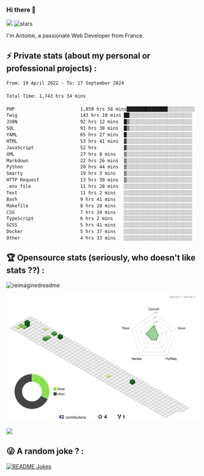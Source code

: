 ### Hi there 👋

![](https://komarev.com/ghpvc/?username=niotna)
<img src="https://img.shields.io/github/stars/niotna?label=Stars" alt="stars">

I'm Antoine, a passionate Web Developer from France.

## :zap: Private stats (about my personal or professional projects) : 

<!--START_SECTION:waka-->

```txt
From: 19 April 2022 - To: 17 September 2024

Total Time: 1,743 hrs 34 mins

PHP                        1,050 hrs 58 mins███████████████░░░░░░░░░░   60.28 %
Twig                       143 hrs 10 mins ██░░░░░░░░░░░░░░░░░░░░░░░   08.21 %
JSON                       92 hrs 12 mins  █▒░░░░░░░░░░░░░░░░░░░░░░░   05.29 %
SQL                        91 hrs 38 mins  █▒░░░░░░░░░░░░░░░░░░░░░░░   05.26 %
YAML                       65 hrs 27 mins  █░░░░░░░░░░░░░░░░░░░░░░░░   03.75 %
HTML                       53 hrs 41 mins  ▓░░░░░░░░░░░░░░░░░░░░░░░░   03.08 %
JavaScript                 52 hrs          ▓░░░░░░░░░░░░░░░░░░░░░░░░   02.98 %
XML                        27 hrs 8 mins   ▒░░░░░░░░░░░░░░░░░░░░░░░░   01.56 %
Markdown                   22 hrs 26 mins  ▒░░░░░░░░░░░░░░░░░░░░░░░░   01.29 %
Python                     20 hrs 44 mins  ▒░░░░░░░░░░░░░░░░░░░░░░░░   01.19 %
Smarty                     19 hrs 3 mins   ▒░░░░░░░░░░░░░░░░░░░░░░░░   01.09 %
HTTP Request               13 hrs 39 mins  ▒░░░░░░░░░░░░░░░░░░░░░░░░   00.78 %
.env file                  11 hrs 28 mins  ░░░░░░░░░░░░░░░░░░░░░░░░░   00.66 %
Text                       11 hrs 2 mins   ░░░░░░░░░░░░░░░░░░░░░░░░░   00.63 %
Bash                       9 hrs 41 mins   ░░░░░░░░░░░░░░░░░░░░░░░░░   00.56 %
Makefile                   8 hrs 28 mins   ░░░░░░░░░░░░░░░░░░░░░░░░░   00.49 %
CSS                        7 hrs 34 mins   ░░░░░░░░░░░░░░░░░░░░░░░░░   00.43 %
TypeScript                 6 hrs 2 mins    ░░░░░░░░░░░░░░░░░░░░░░░░░   00.35 %
SCSS                       5 hrs 41 mins   ░░░░░░░░░░░░░░░░░░░░░░░░░   00.33 %
Docker                     5 hrs 37 mins   ░░░░░░░░░░░░░░░░░░░░░░░░░   00.32 %
Other                      4 hrs 33 mins   ░░░░░░░░░░░░░░░░░░░░░░░░░   00.26 %
```

<!--END_SECTION:waka-->

## :trophy: Opensource stats (seriously, who doesn't like stats ??) : 

<!---
[![Top Langs](https://github-readme-stats.vercel.app/api/top-langs/?username=niotna)](https://github.com/anuraghazra/github-readme-stats) 
-->
<img src="https://myreadme.vercel.app/api/embed/niotna?panels=userstatistics,toprepositories,toplanguages,commitgraph" alt="reimaginedreadme" />

![](./profile-3d-contrib/profile-green-animate.svg)

<img src="https://github-profile-trophy.vercel.app/?username=niotna&theme=juicyfresh&no-bg=true" />

## :stuck_out_tongue_winking_eye: A random joke ? : 

<a href="https://readme-jokes.vercel.app"><img align="center" src="https://readme-jokes.vercel.app/api" alt="README Jokes"></a>

